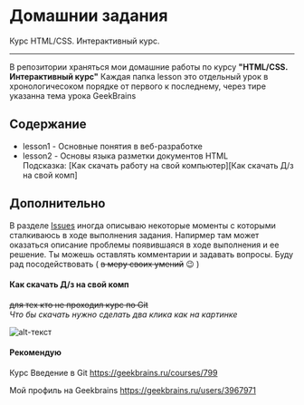 Домашнии задания
===
Курс HTML/CSS. Интерактивный курс.
***

В репозитории храняться мои домашние работы по курсу **"HTML/CSS. Интерактивный курс"**
Каждая папка lesson это отдельный урок в хронологичесоком порядке от первого к последнему, через тире указанна тема урока GeekBrains

 Содержание
---
* lesson1 - Основные понятия в веб-разработке
* lesson2 - Основы языка разметки документов HTML  
Подсказка: [Как скачать работу на свой компьютер][Как скачать Д/з на свой комп]

Дополнительно
---
В разделе [Issues](https://github.com/surnin/BasicsHtmlCss/issues) иногда описываю некоторые моменты с которыми сталкиваюсь в ходе выполнения задания. Напирмер там может оказаться
описание проблемы появившаяся в ходе выполнения и ее решение. Ты можешь оставлять комментарии и задавать вопросы. Буду рад
посодействовать ( ~~в меру своих умений~~ :wink: )

#### Как скачать Д/з на свой комп
~~для тех кто не проходил курс по Git~~  
_Что бы скачать нужно сделать два клика как на картинке_

![alt-текст](https://downloader.disk.yandex.ru/preview/2a37cf21cf1d42d44e644c6ac053861069978778e386825598810f97cbebcfb4/5e2d9ff1/IE_eUfQXXCzkEqLYvP8qSMicfrpve3ri742Z4G06iN9dgYvDGk93kZ0B-H4XU3R6Qkj4lLQwaChGdGxP-vZUlg==?uid=0&filename=%D0%91%D0%B5%D0%B7+%D0%BD%D0%B0%D0%B7%D0%B2%D0%B0%D0%BD%D0%B8%D1%8F+6.png&disposition=inline&hash=&limit=0&content_type=image%2Fpng&tknv=v2&owner_uid=546273316&size=2048x2048 "1. Нажмите Clone of download, затем 2. Download ZIP")

#### Рекомендую
   Курс Введение в Git
<https://geekbrains.ru/courses/799>


Мой профиль на Geekbrains
<https://geekbrains.ru/users/3967971>